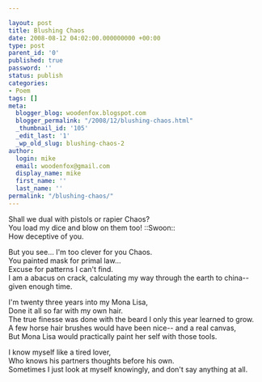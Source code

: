 ```yaml
---

layout: post
title: Blushing Chaos
date: 2008-08-12 04:02:00.000000000 +00:00
type: post
parent_id: '0'
published: true
password: ''
status: publish
categories:
- Poem
tags: []
meta:
  blogger_blog: woodenfox.blogspot.com
  blogger_permalink: "/2008/12/blushing-chaos.html"
  _thumbnail_id: '105'
  _edit_last: '1'
  _wp_old_slug: blushing-chaos-2
author:
  login: mike
  email: woodenfox@gmail.com
  display_name: mike
  first_name: ''
  last_name: ''
permalink: "/blushing-chaos/"
---
```

  

Shall we dual with pistols or rapier Chaos?  
You load my dice and blow on them too! ::Swoon::  
How deceptive of you.

But you see... I'm too clever for you Chaos.  
You painted mask for primal law...  
Excuse for patterns I can't find.  
I am a abacus on crack, calculating my way through the earth to china-- given
enough time.

I'm twenty three years into my Mona Lisa,  
Done it all so far with my own hair.  
The true finesse was done with the beard I only this year learned to grow.  
A few horse hair brushes would have been nice-- and a real canvas,  
But Mona Lisa would practically paint her self with those tools.

I know myself like a tired lover,  
Who knows his partners thoughts before his own.  
Sometimes I just look at myself knowingly, and don't say anything at all.

